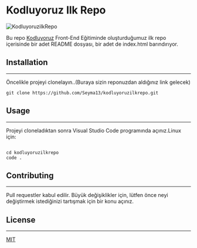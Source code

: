 # Kodluyoruz Ilk Repo

![KodluyoruzilkRepo]()


Bu repo [Kodluyoruz](https://www.kodluyoruz.org/)
Front-End Eğitiminde oluşturduğumuz ilk repo içerisinde bir adet README dosyası, bir adet de index.html barındırıyor.

## Installation
***

Öncelikle projeyi clonelayın..(Buraya sizin reponuzdan aldığınız link gelecek)

```
git clone https://github.com/Seyma13/kodluyoruzilkrepo.git
```

## Usage
***

Projeyi cloneladıktan sonra Visual Studio Code programında açınız.Linux için:

```

cd kodluyoruzilkrepo
code .

```
## Contributing
***
Pull requestler kabul edilir. Büyük değişiklikler için, lütfen önce neyi değiştirmek istediğinizi tartışmak için bir konu açınız.

## License
***
[MIT](https://choosealicense.com/licenses/mit/)
